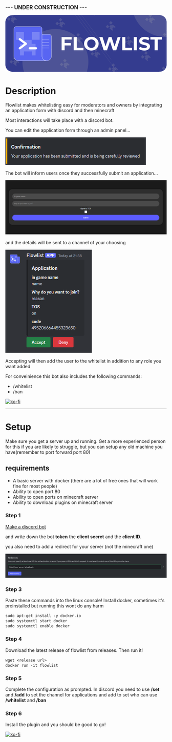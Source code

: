 <h1 style="font-size: larger;">--- UNDER CONSTRUCTION ---</h1>

![header](https://github.com/raderth/flowlist/blob/main/images/header.png?raw=true)

<h1>Description</h1>
<p>Flowlist makes whitelisting easy for moderators and owners by integrating an application form with discord and then minecraft</p>
<p>Most interactions will take place with a discord bot.</p>
<p>You can edit the application form through an admin panel...</p>

![confirm](https://github.com/raderth/flowlist/blob/main/images/confirmation.png?raw=true)

<p>The bot will inform users once they successfully submit an application...</p>

![form](https://github.com/raderth/flowlist/blob/main/images/form.png?raw=true)

<p>and the details will be sent to a channel of your choosing</p>

![application](https://github.com/raderth/flowlist/blob/main/images/application.png?raw=true)

<p>Accepting will then add the user to the whitelist in addition to any role you want added</p>
<p>For conveinience this bot also includes the following commands:</p>
<ul>
<li>/whitelist</li>
<li>/ban</li>
</ul>

[![ko-fi](https://ko-fi.com/img/githubbutton_sm.svg)](https://ko-fi.com/P5P7YI0NT)

<hr>
<h1>Setup</h1>
<p>Make sure you get a server up and running. Get a more experienced person for this if you are likely to struggle, but you can setup any old machine you have(remember to port forward port 80)</p>
<h2>requirements</h2>
<ul>
<li>A basic server with docker (there are a lot of free ones that will work fine for most people)</li>
<li>Ability to open port 80</li>
<li>Ability to open ports on minecraft server</li>
<li>Ability to download plugins on minecraft server</li>
</ul>
<h3>Step 1</h3>
<a href="https://discordpy.readthedocs.io/en/stable/discord.html">Make a discord bot</a><p>and write down the bot <b>token</b> the <b>client secret</b> and the <b>client ID</b>.</p>
<p>you also need to add a redirect for your server (not the minecraft one)</p>

![redirects](https://github.com/raderth/flowlist/blob/main/images/redirects.png?raw=true)

<h3>Step 3</h3>
Paste these commands into the linux console!
Install docker, sometimes it's preinstalled but running this wont do any harm

```
sudo apt-get install -y docker.io
sudo systemctl start docker
sudo systemctl enable docker
```
<h3>Step 4</h3>
Download the latest release of flowlist from releases. Then run it!

```
wget <release url>
docker run -it flowlist
```

<h3>Step 5</h3>
Complete the configuration as prompted. In discord you need to use <b>/set</b> and <b>/add</b> to set the channel for applications and add to set who can use <b>/whitelist</b> and <b>/ban</b>

<h3>Step 6</h3>
Install the plugin and you should be good to go!

[![ko-fi](https://ko-fi.com/img/githubbutton_sm.svg)](https://ko-fi.com/P5P7YI0NT)
